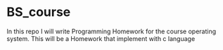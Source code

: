 # BS_course
In this repo I will write Programming Homework for the course operating system. This will be a Homework that implement with c language
